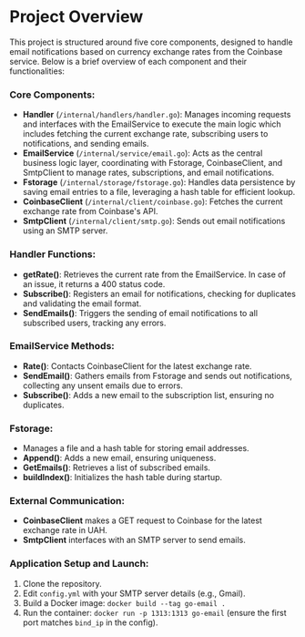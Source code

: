 # Project Overview

This project is structured around five core components, designed to handle email notifications based on currency exchange rates from the Coinbase service. Below is a brief overview of each component and their functionalities:

### Core Components:
- **Handler** (`/internal/handlers/handler.go`): Manages incoming requests and interfaces with the EmailService to execute the main logic which includes fetching the current exchange rate, subscribing users to notifications, and sending emails.
- **EmailService** (`/internal/service/email.go`): Acts as the central business logic layer, coordinating with Fstorage, CoinbaseClient, and SmtpClient to manage rates, subscriptions, and email notifications.
- **Fstorage** (`/internal/storage/fstorage.go`): Handles data persistence by saving email entries to a file, leveraging a hash table for efficient lookup.
- **CoinbaseClient** (`/internal/client/coinbase.go`): Fetches the current exchange rate from Coinbase's API.
- **SmtpClient** (`/internal/client/smtp.go`): Sends out email notifications using an SMTP server.

### Handler Functions:
- **getRate()**: Retrieves the current rate from the EmailService. In case of an issue, it returns a 400 status code.
- **Subscribe()**: Registers an email for notifications, checking for duplicates and validating the email format.
- **SendEmails()**: Triggers the sending of email notifications to all subscribed users, tracking any errors.

### EmailService Methods:
- **Rate()**: Contacts CoinbaseClient for the latest exchange rate.
- **SendEmail()**: Gathers emails from Fstorage and sends out notifications, collecting any unsent emails due to errors.
- **Subscribe()**: Adds a new email to the subscription list, ensuring no duplicates.

### Fstorage:
- Manages a file and a hash table for storing email addresses.
- **Append()**: Adds a new email, ensuring uniqueness.
- **GetEmails()**: Retrieves a list of subscribed emails.
- **buildIndex()**: Initializes the hash table during startup.

### External Communication:
- **CoinbaseClient** makes a GET request to Coinbase for the latest exchange rate in UAH.
- **SmtpClient** interfaces with an SMTP server to send emails.

### Application Setup and Launch:
1. Clone the repository.
2. Edit `config.yml` with your SMTP server details (e.g., Gmail).
3. Build a Docker image: `docker build --tag go-email .`
4. Run the container: `docker run -p 1313:1313 go-email` (ensure the first port matches `bind_ip` in the config).
